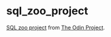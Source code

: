 # sql_zoo_project

[SQL zoo project](https://www.theodinproject.com/courses/databases/lessons/sql) from [The Odin Project](https://www.theodinproject.com/).